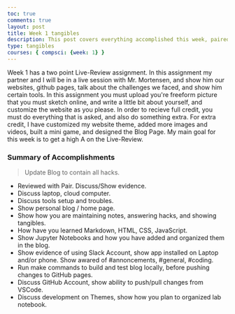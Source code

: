 ```yaml
---
toc: true
comments: true
layout: post
title: Week 1 tangibles
description: This post covers everything accomplished this week, paired with a brief summary.
type: tangibles
courses: { compsci: {week: 1} }
---
```


Week 1 has a two point Live-Review assignment. In this assignment my partner and I will be in a live session with Mr. Mortensen, and show him our websites, github pages, talk about the challenges we faced, and show him certain tools. In this assignment you must upload you're freeform picture that you must sketch online, and write a little bit about yourself, and customize the website as you please. In order to recieve full credit, you must do everything that is asked, and also do something extra. For extra credit, I have customized my website theme, added more images and videos, built a mini game, and designed the Blog Page. My main goal for this week is to get a high A on the Live-Review.

### Summary of Accomplishments
> Update Blog to contain all hacks.  
- Reviewed with Pair.  Discuss/Show evidence.
- Discuss laptop, cloud computer.
- Discuss tools setup and troubles.
- Show personal blog / home page.
- Show how you are maintaining notes, answering hacks, and showing tangibles.  
- How have you learned Markdown, HTML, CSS, JavaScript.
- Show Jupyter Notebooks and how you have added and organized them in the blog.
- Show evidence of using Slack Account, show app installed on Laptop and/or phone.  Show awared of #annoncements, #general, #coding.
- Run make commands to build and test blog locally, before pushing changes to GitHub pages.
- Discuss GitHub Account, show ability to push/pull changes from VSCode.
- Discuss development on Themes, show how you plan to organized lab notebook.